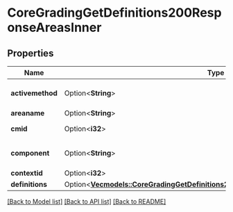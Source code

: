 # CoreGradingGetDefinitions200ResponseAreasInner

## Properties

Name | Type | Description | Notes
------------ | ------------- | ------------- | -------------
**activemethod** | Option<**String**> | active method | [optional][default to null]
**areaname** | Option<**String**> | area name | [optional]
**cmid** | Option<**i32**> | course module id | [optional]
**component** | Option<**String**> | component name | [optional][default to null]
**contextid** | Option<**i32**> | context id | [optional]
**definitions** | Option<[**Vec<models::CoreGradingGetDefinitions200ResponseAreasInnerDefinitionsInner>**](core_grading_get_definitions_200_response_areas_inner_definitions_inner.md)> |  | [optional]

[[Back to Model list]](../README.md#documentation-for-models) [[Back to API list]](../README.md#documentation-for-api-endpoints) [[Back to README]](../README.md)


